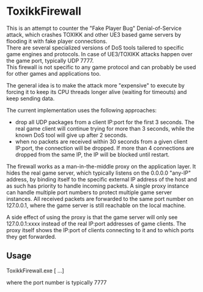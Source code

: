 ﻿ToxikkFirewall
===

This is an attempt to counter the "Fake Player Bug" Denial-of-Service attack, which crashes TOXIKK and other UE3 based game servers by flooding it with fake player connections.  
There are several specialized versions of DoS tools tailered to specific game engines and protocols. In case of UE3/TOXIKK attacks happen over the game port, typically UDP 7777.  
This firewall is not specific to any game protocol and can probably be used for other games and applications too.

The general idea is to make the attack more "expensive" to execute by forcing it to keep its CPU threads longer alive (waiting for timeouts) and keep sending data.

The current implementation uses the following approaches:
- drop all UDP packages from a client IP:port for the first 3 seconds. The real game client will continue trying for more than 3 seconds, while the known DoS tool will give up after 2 seconds.
- when no packets are received within 30 seconds from a given client IP:port, the connection will be dropped. If more than 4 connections are dropped from the same IP, the IP will be blocked until restart.

The firewall works as a man-in-the-middle proxy on the application layer. It hides the real game server, which typically listens on the 0.0.0.0 "any-IP" address, by binding itself to the specific external 
IP address of the host and as such has priority to handle incoming packets.
A single proxy instance can handle multiple port numbers to protect multiple game server instances. All received packets are forwarded to the same port number on 127.0.0.1, where the game server is still 
reachable on the local machine.

A side effect of using the proxy is that the game server will only see 127.0.0.1:xxxx instead of the real IP:port addresses of game clients.
The proxy itself shows the IP:port of clients connecting to it and to which ports they get forwarded.


Usage
---
ToxikkFirewall.exe <external-IP> <port1> [<port2> ...]

where the port number is typically 7777